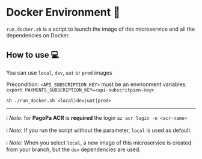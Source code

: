 # Docker Environment 🐳
`run_docker.sh` is a script to launch the image of this microservice and all the dependencies on Docker.

## How to use 💻
You can use `local`, `dev`, `uat` or `prod` images

Precondition: `<API_SUBSCRIPTION_KEY>` must be an environment variables:\
`export PAYMENTS_SUBSCRIPTION_KEY=<api-subscritpion-key>`

`sh ./run_docker.sh <local|dev|uat|prod>`

---

ℹ️ _Note_: for **PagoPa ACR** is **required** the login `az acr login -n <acr-name>`

ℹ️ _Note_: If you run the script without the parameter, `local` is used as default.

ℹ️ _Note_: When you select `local`, a new image of this microservice is created from your branch, but the `dev` dependencies are used.
